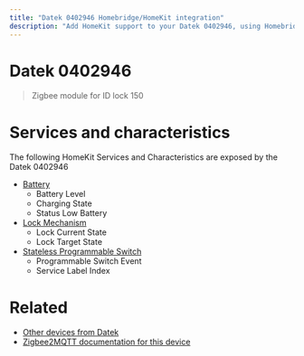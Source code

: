 ```yaml
---
title: "Datek 0402946 Homebridge/HomeKit integration"
description: "Add HomeKit support to your Datek 0402946, using Homebridge, Zigbee2MQTT and homebridge-z2m."
---
```

<!---
This file has been GENERATED using src/docgen/docgen.ts
DO NOT EDIT THIS FILE MANUALLY!
-->
# Datek 0402946
> Zigbee module for ID lock 150


# Services and characteristics
The following HomeKit Services and Characteristics are exposed by
the Datek 0402946

* [Battery](../../battery.md)
  * Battery Level
  * Charging State
  * Status Low Battery
* [Lock Mechanism](../../lock.md)
  * Lock Current State
  * Lock Target State
* [Stateless Programmable Switch](../../action.md)
  * Programmable Switch Event
  * Service Label Index


# Related
* [Other devices from Datek](../index.md#datek)
* [Zigbee2MQTT documentation for this device](https://www.zigbee2mqtt.io/devices/0402946.html)